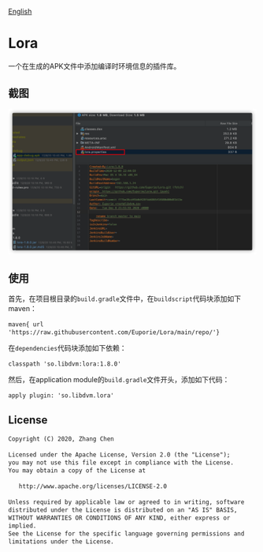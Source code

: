[English](./README.md)

# Lora
一个在生成的APK文件中添加编译时环境信息的插件库。

## 截图
![](./screenshots/file_details.png)

## 使用
首先，在项目根目录的`build.gradle`文件中，在`buildscript`代码块添加如下maven：
```
maven{ url 'https://raw.githubusercontent.com/Euporie/Lora/main/repo/'}
```
在`dependencies`代码块添加如下依赖：
```
classpath 'so.libdvm:lora:1.8.0'
```
然后，在application module的`build.gradle`文件开头，添加如下代码：
```
apply plugin: 'so.libdvm.lora'
```

## License
    Copyright (C) 2020, Zhang Chen
    
    Licensed under the Apache License, Version 2.0 (the "License");
    you may not use this file except in compliance with the License.
    You may obtain a copy of the License at
    
       http://www.apache.org/licenses/LICENSE-2.0
    
    Unless required by applicable law or agreed to in writing, software
    distributed under the License is distributed on an "AS IS" BASIS,
    WITHOUT WARRANTIES OR CONDITIONS OF ANY KIND, either express or implied.
    See the License for the specific language governing permissions and
    limitations under the License.
